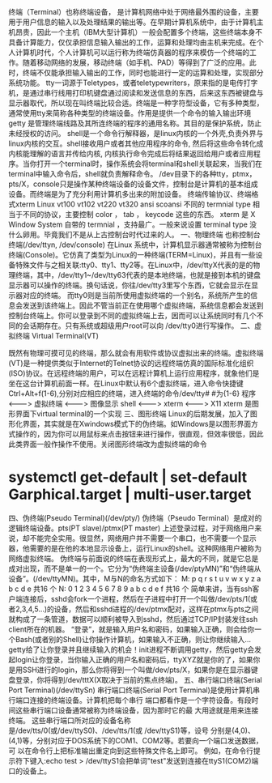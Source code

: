 终端（Terminal）也称终端设备， 是计算机网络中处于网络最外围的设备，主要用于用户信息的输入以及处理结果的输出等。在早期计算机系统中，由于计算机主机昂贵，因此一个主机（IBM大型计算机）一般会配置多个终端，这些终端本身不具备计算能力，仅仅承担信息输入输出的工作，运算和处理均由主机来完成。在个人计算机时代，个人计算机可以运行称为终端仿真器的程序来模仿一个终端的工作。随着移动网络的发展，移动终端（如手机、PAD）等得到了广泛的应用。此时，终端不仅能承担输入输出的工作，同时也能进行一定的运算和处理，实现部分系统功能。
tty一词源于Teletypes，或者teletypewriters，原来指的是电传打字机，是通过串行线用打印机键盘通过阅读和发送信息的东西，后来这东西被键盘与显示器取代，所以现在叫终端比较合适。终端是一种字符型设备，它有多种类型，通常使用tty来简称各种类型的终端设备。作用是提供一个命令的输入输出环境 
getty 是管理终端线路及其所连终端的程序的通用名称。其目的是保护系统，防止未经授权的访问。
shell是一个命令行解释器，是linux内核的一个外壳,负责外界与linux内核的交互。shell接收用户或者其他应用程序的命令, 然后将这些命令转化成内核能理解的语言并传给内核, 内核执行命令完成后将结果返回给用户或者应用程序。当你打开一个terminal时，操作系统会将terminal和shell关联起来，当我们在terminal中输入命令后，shell就负责解释命令。
/dev目录下的各种tty，ptmx，pts/X，console只是操作某种终端设备的设备文件，控制台是计算机的基本组成设备。而终端是为了充分利用计算机多出来的附加设备。
终端传输协议、终端格式xterm Linux vt100 vt102 vt220 vt320 ansi scoansi 不同的 termnial type 相当于不同的协议，主要控制 color ， tab ， keycode 这些的东西。 xterm 是 X Window System 自带的 termnial ，支持最广。一般来说设置 terminal type 没什么卵用。毕竟我们不是从上古控制台时代过来的人。
一、物理终端
也称控制台终端(/dev/ttyn, /dev/console)
在Linux 系统中，计算机显示器通常被称为控制台终端(Console)。它仿真了类型为Linux的一种终端(TERM=Linux)，并且有一些设备特殊文件与之相关联:tty0、tty1、tty2等。在Linux中，/dev/ttyX代表的是的物理终端，其中，/dev/tty1~/dev/tty63代表的是本地终端，也就是接到本机的键盘显示器可以操作的终端。换句话说，你往/dev/tty3里写个东西，它就会显示在显示器对应的终端。
而tty0则是当前所使用虚拟终端的一个别名，系统所产生的信息会发送到该终端上。因此不管当前正在使用哪个虚拟终端，系统信息都会发送到控制台终端上。你可以登录到不同的虚拟终端上去，因而可以让系统同时有几个不同的会话期存在。只有系统或超级用户root可以向 /dev/tty0进行写操作。
二、虚拟终端 Virtual Terminal(VT)
 
既然有物理可摸可见的终端，那么就会有用软件或协议虚拟出来的终端。虚拟终端(VT)是一种提供类似于Internet的Telnet协议的远程终端仿真的国际标准化组织(ISO)协议。在远程终端的用户，可以在远程计算机上运行应用程序，就象他们是坐在这台计算机前面一样。在Linux中默认有6个虚拟终端，进入命令快捷键Ctrl+Alt+f(1-6),分别对应相应的终端，进入终端的命令/dev/tty#   #为{1-6}
程序 <---> 虚拟终端 <---> 图像显示
shell <---> xterm <---> X11    xterm 是图形界面下virtual terminal的一个实现
三、图形终端
Linux的后期发展，加入了图形化界面，其实就是在Xwindows模式下的伪终端。如Windows是以图形界面方式操作的，因为你可以用鼠标来点击按钮来进行操作，很直观，但效率很低，因此此类界面一般作操作不使用。关闭图形终端改为虚拟终端的命令
# systemctl  get-default | set-default    Garphical.target | multi-user.target
四、伪终端(Pseudo Terminal)(/dev/pty/)
伪终端（Pseudo Terminal）是成对的逻辑终端设备。pts(PT slave)/ptmx(PT master)
上述登录过程，对于网络用户来说，却不能完全实用。很显然，网络用户并不需要一个串口，也不需要一个显示器，他需要的是在他的本地显示设备上，运行Linux的shell。这种网络用户被称为网络虚拟终端。
伪终端与前面说的终端在表现形式上，最大的不同，就是它总是成对出现，而不是单一的一个。它分为“伪终端主设备(/dev/ptyMN)”和“伪终端从设备”。(/dev/ttyMN)。其中，M与N的命名方式如下：
M: p q r s t u v w x y z a b c d e 共16 个
N: 0 1 2 3 4 5 6 7 8 9 a b c d e f 共16 个
简单来讲，当有ssh客户端连接后，sshd会fork一个进程，然后在子进程中打开一个叫做/dev/pts/1(或者2,3,4,5…)的设备，然后和sshd进程的/dev/ptmx配对，这样在ptmx与pts之间就构成了一条管道，数据可以顺利被导入到sshd，然后通过TCP/IP封装发往ssh client所在的机器。
“登录”，就是输入用户名和密码，如果输入正确，则会给你一个Bash(或者别的Shell)让你操作计算机，如果输入不正确，则让你继续输入…
getty给了让你登录并且继续输入的机会！init进程不断调用getty，然后getty会发起login让你登录，当你输入正确的用户名和密码后，ttyXYZ就是你的了，如果你是用SSH进行的login，那么你将得到一个叫做/dev/pts/X，如果你是在显示器键盘登录，你将得到/dev/tttX(X取决于当前的焦点终端)。
五、串行端口终端(Serial Port Terminal)(/dev/ttySn)
串行端口终端(Serial Port Terminal)是使用计算机串行端口连接的终端设备。计算机把每个串行    端口都看作是一个字符设备。有段时间这些串行端口设备通常被称为终端设备，因为那时它的最    大用途就是用来连接终端。
这些串行端口所对应的设备名称是/dev/tts/0(或/dev/ttyS0)、/dev/tts/1(或 /dev/ttyS1)等，设号    分别是(4,0)、(4,1)等，分别对应于DOS系统下的COM1、COM2等。若要向一个端口发送数据，可    以在命令行上把标准输出重定向到这些特殊文件名上即可。
例如，在命令行提示符下键入:echo test > /dev/ttyS1会把单词"test"发送到连接在ttyS1(COM2)端口的设备上。
